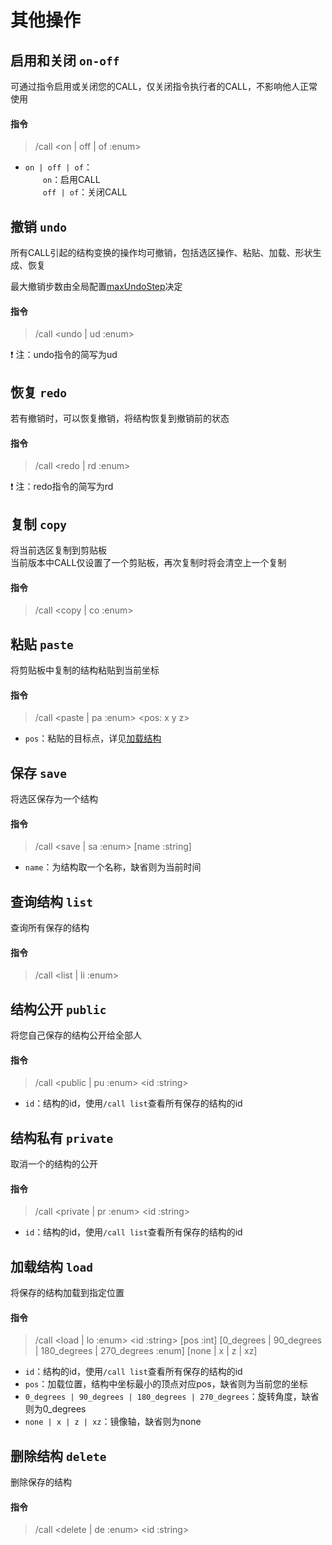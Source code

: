 # 其他操作
## 启用和关闭 `on-off`
可通过指令启用或关闭您的CALL，仅关闭指令执行者的CALL，不影响他人正常使用
#### 指令

> /call \<on | off | of :enum\>

- `on | off | of`：  
&emsp;&emsp;`on`：启用CALL  
&emsp;&emsp;`off | of`：关闭CALL

## 撤销 `undo`
所有CALL引起的结构变换的操作均可撤销，包括选区操作、粘贴、加载、形状生成、恢复  

最大撤销步数由全局配置[maxUndoStep](user/config?id=maxundostep-%e6%9c%80%e5%a4%a7%e6%92%a4%e9%94%80%e4%b8%8e%e6%81%a2%e5%a4%8d%e6%ad%a5%e6%95%b0)决定
#### 指令

> /call \<undo | ud :enum\>

❗ 注：undo指令的简写为ud

## 恢复 `redo`
若有撤销时，可以恢复撤销，将结构恢复到撤销前的状态
#### 指令

> /call \<redo | rd :enum\>

❗ 注：redo指令的简写为rd

## 复制 `copy`
将当前选区复制到剪贴板  
当前版本中CALL仅设置了一个剪贴板，再次复制时将会清空上一个复制
#### 指令

> /call \<copy | co :enum\>

## 粘贴 `paste`
将剪贴板中复制的结构粘贴到当前坐标  
#### 指令

> /call \<paste | pa :enum\> \<pos: x y z\>

- `pos`：粘贴的目标点，详见[加载结构](#加载结构-load)

## 保存 `save`
将选区保存为一个结构
#### 指令

> /call \<save | sa :enum\> \[name :string\]

- `name`：为结构取一个名称，缺省则为当前时间

## 查询结构 `list`
查询所有保存的结构
#### 指令

> /call \<list | li :enum\> 

## 结构公开 `public`
将您自己保存的结构公开给全部人
#### 指令

> /call \<public | pu :enum\> \<id :string\>

- `id`：结构的id，使用`/call list`查看所有保存的结构的id

## 结构私有 `private`
取消一个的结构的公开
#### 指令

> /call \<private | pr :enum\> \<id :string\>

- `id`：结构的id，使用`/call list`查看所有保存的结构的id

## 加载结构 `load`
将保存的结构加载到指定位置 
#### 指令

> /call \<load | lo :enum\> \<id :string\> \[pos :int\] \[0_degrees | 90_degrees | 180_degrees | 270_degrees :enum\] \[none | x | z | xz\]

- `id`：结构的id，使用`/call list`查看所有保存的结构的id
- `pos`：加载位置，结构中坐标最小的顶点对应pos，缺省则为当前您的坐标
- `0_degrees | 90_degrees | 180_degrees | 270_degrees`：旋转角度，缺省则为0_degrees
- `none | x | z | xz`：镜像轴，缺省则为none

## 删除结构 `delete`
删除保存的结构 
#### 指令

> /call \<delete | de :enum\> \<id :string\>